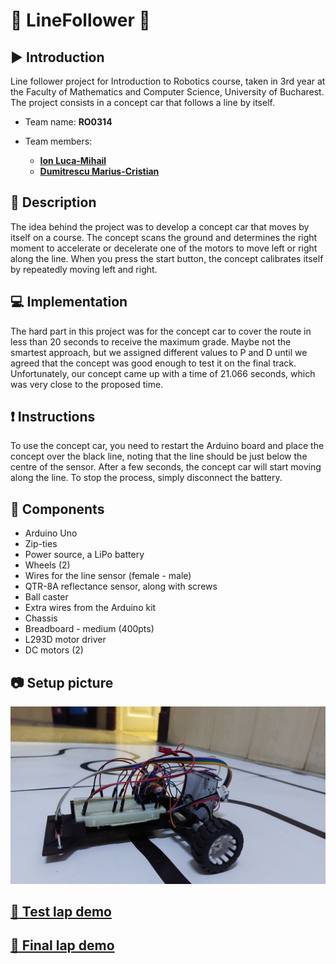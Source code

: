 # :robot: LineFollower :car:

## :arrow_forward: Introduction
Line follower project for Introduction to Robotics course, taken in 3rd year at the Faculty of Mathematics and Computer Science, University of Bucharest. The project consists in a concept car that follows a line by itself.

- Team name: <b>RO0314</b>

- Team members:
  * [<b>Ion Luca-Mihail</b>](https://github.com/lucaion)
  * [<b>Dumitrescu Marius-Cristian</b>](https://github.com/Marius2504)

## :memo: Description
The idea behind the project was to develop a concept car that moves by itself on a course. The concept scans the ground and determines the right moment to accelerate or decelerate one of the motors to move left or right along the line. When you press the start button, the concept calibrates itself by repeatedly moving left and right.

## :computer: Implementation
The hard part in this project was for the concept car to cover the route in less than 20 seconds to receive the maximum grade. Maybe not the smartest approach, but we assigned different values to P and D until we agreed that the concept was good enough to test it on the final track. Unfortunately, our concept came up with a time of 21.066 seconds, which was very close to the proposed time.

## :exclamation: Instructions
To use the concept car, you need to restart the Arduino board and place the concept over the black line, noting that the line should be just below the centre of the sensor. After a few seconds, the concept car will start moving along the line. To stop the process, simply disconnect the battery.

## :wrench: Components 
  - Arduino Uno
  - Zip-ties
  - Power source, a LiPo battery
  - Wheels (2)
  - Wires for the line sensor (female - male)
  - QTR-8A reflectance sensor, along with screws
  - Ball caster
  - Extra wires from the Arduino kit
  - Chassis
  - Breadboard - medium (400pts)
  - L293D motor driver
  - DC motors (2)
  
 ## :camera: Setup picture
<p align="center">
 <img src="https://github.com/lucaion/LineFollower/blob/main/ProiectLineFollower/Setup.jpg" width="600">
</p>

## [:movie_camera: Test lap demo](https://www.youtube.com/watch?v=07XBJRnSiZM)
## [:movie_camera: Final lap demo](https://www.youtube.com/watch?v=SWbQZZ5HxOQ)
